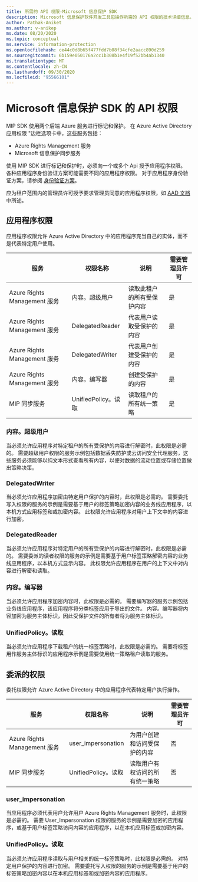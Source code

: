 ```yaml
---
title: 所需的 API 权限-Microsoft 信息保护 SDK
description: Microsoft 信息保护软件开发工具包操作所需的 API 权限的技术详细信息。
author: Pathak-Aniket
ms.author: v-anikep
ms.date: 08/20/2020
ms.topic: conceptual
ms.service: information-protection
ms.openlocfilehash: ce44c0d8b65f477fdd7b08f34cfe2aacc890d259
ms.sourcegitcommit: 6b159e050176a2cc1b308b1e4f19f52bb4ab1340
ms.translationtype: MT
ms.contentlocale: zh-CN
ms.lasthandoff: 09/30/2020
ms.locfileid: "95566101"
---
```

# <a name="api-permissions-for-the-microsoft-information-protection-sdk"></a>Microsoft 信息保护 SDK 的 API 权限

MIP SDK 使用两个后端 Azure 服务进行标记和保护。 在 Azure Active Directory 应用权限 "边栏选项卡中，这些服务包括：

- Azure Rights Management 服务
- Microsoft 信息保护同步服务

使用 MIP SDK 进行标记和保护时，必须向一个或多个 Api 授予应用程序权限。 各种应用程序身份验证方案可能需要不同的应用程序权限。 对于应用程序身份验证方案，请参阅 [身份验证方案](/azure/active-directory/develop/authentication-flows-app-scenarios)。

应为租户范围内的管理员许可授予要求管理员同意的应用程序权限，如 [AAD 文档](/azure/active-directory/manage-apps/grant-admin-consent#grant-admin-consent-in-app-registrations)中所述。

## <a name="application-permissions"></a>应用程序权限

应用程序权限允许 Azure Active Directory 中的应用程序充当自己的实体，而不是代表特定用户使用。

| 服务                         | 权限名称           | 说明                                  | 需要管理员许可 |
| ------------------------------- | ------------------------- | -------------------------------------------- | ---------------------- |
| Azure Rights Management 服务 | 内容。超级用户         | 读取此租户的所有受保护内容   | 是                    |
| Azure Rights Management 服务 | DelegatedReader   | 代表用户读取受保护的内容   | 是                    |
| Azure Rights Management 服务 | DelegatedWriter   | 代表用户创建受保护的内容 | 是                    |
| Azure Rights Management 服务 | 内容。编写器            | 创建受保护的内容                     | 是                    |
| MIP 同步服务                | UnifiedPolicy。读取 | 读取租户的所有统一策略      | 是                    |

### <a name="contentsuperuser"></a>内容。超级用户

当必须允许应用程序对特定租户的所有受保护的内容进行解密时，此权限是必需的。 需要超级用户权限的服务示例包括数据丢失防护或云访问安全代理服务，这些服务必须能够以纯文本形式查看所有内容，以便对数据的流动位置或存储位置做出策略决策。  

### <a name="contentdelegatedwriter"></a>DelegatedWriter

当必须允许应用程序加密由特定用户保护的内容时，此权限是必需的。 需要委托写入权限的服务的示例是需要基于用户的标签策略加密内容的业务线应用程序，以本机方式应用标签和或加密内容。 此权限允许应用程序对用户上下文中的内容进行加密。

### <a name="contentdelegatedreader"></a>DelegatedReader

当必须允许应用程序对特定用户的所有受保护的内容进行解密时，此权限是必需的。 需要委派的读者权限的服务的示例是需要基于用户标签策略解密内容的业务线应用程序，以本机方式显示内容。 此权限允许应用程序在用户的上下文中对内容进行解密和读取。

### <a name="contentwriter"></a>内容。编写器

当必须允许应用程序加密内容时，此权限是必需的。 需要编写器的服务示例包括业务线应用程序，该应用程序将分类标签应用于导出的文件。 内容。编写器将内容加密为服务主体标识，因此受保护文件的所有者将为服务主体标识。

### <a name="unifiedpolicytenantread"></a>UnifiedPolicy。读取

当必须允许应用程序下载租户的统一标签策略时，此权限是必需的。 需要将标签用作服务主体标识的应用程序示例是需要使用统一策略租户读取的服务。

## <a name="delegated-permissions"></a>委派的权限

委托权限允许 Azure Active Directory 中的应用程序代表特定用户执行操作。

| 服务                         | 权限名称         | 说明                                      | 需要管理员许可 |
| ------------------------------- | ----------------------- | ------------------------------------------------ | ---------------------- |
| Azure Rights Management 服务 | user_impersonation      | 为用户创建和访问受保护的内容 | 否                     |
| MIP 同步服务                | UnifiedPolicy。读取 | 读取用户有权访问的所有统一策略   | 否                     |

### <a name="user_impersonation"></a>user_impersonation

当应用程序必须代表用户允许用户 Azure Rights Management 服务时，此权限是必需的。 需要 User_Impersonation 权限的服务的示例是需要加密的应用程序，或基于用户标签策略访问内容的应用程序，以在本机应用标签或加密内容。
  
### <a name="unifiedpolicyuserread"></a>UnifiedPolicy。读取

当必须允许应用程序读取与用户相关的统一标签策略时，此权限是必需的。 对特定用户保护的内容进行加密。 需要委托写入权限的服务的示例是需要基于用户的标签策略加密内容以在本机应用标签和或加密内容的应用程序。